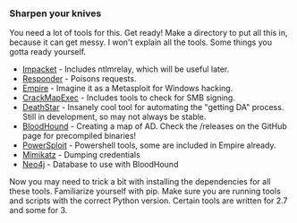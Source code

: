 ### Sharpen your knives
You need a lot of tools for this. Get ready! Make a directory to put all this in, because it can get messy. I won't explain all the tools. Some things you gotta ready yourself.

- [Impacket](https://github.com/CoreSecurity/impacket) - Includes ntlmrelay, which will be useful later.
- [Responder](https://github.com/lgandx/Responder) - Poisons requests.
- [Empire](https://github.com/EmpireProject/Empire) - Imagine it as a Metasploit for Windows hacking.
- [CrackMapExec](https://github.com/byt3bl33d3r/CrackMapExec) - Includes tools to check for SMB signing.
- [DeathStar](https://github.com/byt3bl33d3r/DeathStar) - Insanely cool tool for automating the "getting DA" process. Still in development, so may not always be stable.
- [BloodHound](https://github.com/BloodHoundAD/BloodHound) - Creating a map of AD. Check the /releases on the GitHub page for precompiled binaries!
- [PowerSploit](https://github.com/PowerShellMafia/PowerSploit) - Powershell tools, some are included in Empire already.
- [Mimikatz](https://github.com/gentilkiwi/mimikatz) - Dumping credentials
- [Neo4j](https://neo4j.com/download/) - Database to use with BloodHound

Now you may need to trick a bit with installing the dependencies for all these tools. Familiarize yourself with pip. Make sure you are running tools and scripts with the correct Python version. Certain tools are written for 2.7 and some for 3.
